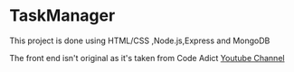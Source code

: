 # TaskManager

This project is done using HTML/CSS ,Node.js,Express and MongoDB

The front end isn't original as it's taken from Code Adict <a href= 'https://www.youtube.com/channel/UCMZFwxv5l-XtKi693qMJptA'>Youtube Channel<a>
